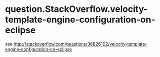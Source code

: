 # question.StackOverflow.velocity-template-engine-configuration-on-eclipse

see
http://stackoverflow.com/questions/36826102/velocity-template-engine-configuration-on-eclipse
